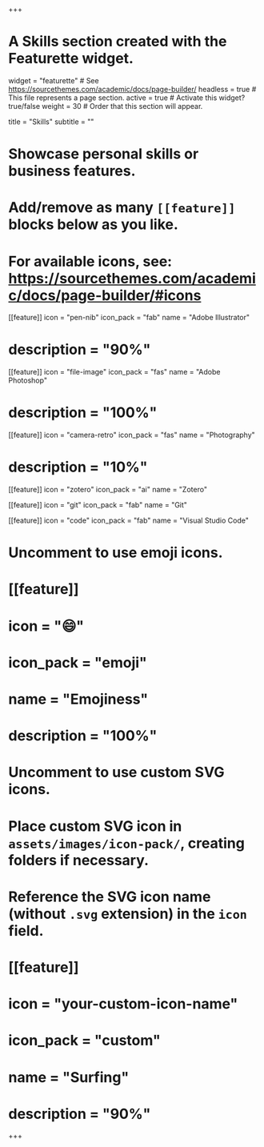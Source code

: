 +++
# A Skills section created with the Featurette widget.
widget = "featurette"  # See https://sourcethemes.com/academic/docs/page-builder/
headless = true  # This file represents a page section.
active = true  # Activate this widget? true/false
weight = 30  # Order that this section will appear.

title = "Skills"
subtitle = ""

# Showcase personal skills or business features.
# 
# Add/remove as many `[[feature]]` blocks below as you like.
# 
# For available icons, see: https://sourcethemes.com/academic/docs/page-builder/#icons

[[feature]]
  icon = "pen-nib"
  icon_pack = "fab"
  name = "Adobe Illustrator"
  # description = "90%"
  
[[feature]]
  icon = "file-image"
  icon_pack = "fas"
  name = "Adobe Photoshop"
  # description = "100%"  
  
[[feature]]
  icon = "camera-retro"
  icon_pack = "fas"
  name = "Photography"
  # description = "10%"

  [[feature]]
  icon = "zotero"
  icon_pack = "ai"
  name = "Zotero"

  [[feature]]
  icon = "git"
  icon_pack = "fab"
  name = "Git"

  [[feature]]
  icon = "code"
  icon_pack = "fab"
  name = "Visual Studio Code"

# Uncomment to use emoji icons.
# [[feature]]
#  icon = ":smile:"
#  icon_pack = "emoji"
#  name = "Emojiness"
#  description = "100%"  

# Uncomment to use custom SVG icons.
# Place custom SVG icon in `assets/images/icon-pack/`, creating folders if necessary.
# Reference the SVG icon name (without `.svg` extension) in the `icon` field.
# [[feature]]
#  icon = "your-custom-icon-name"
#  icon_pack = "custom"
#  name = "Surfing"
#  description = "90%"

+++
